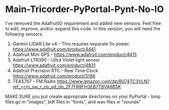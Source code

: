 # Main-Tricorder-PyPortal-Pynt-No-IO
I've removed the AdafruitIO requirement and added new sensors. Feel free to edit, improve, and/or expand this code. 
In this version, you will need the following sensors:
1. Garmin LIDAR Lite v4 - This requires separate 5v power. https://www.adafruit.com/product/4441
2. Adafruit Mini GPS - https://www.adafruit.com/product/4415
3. Adafruit LTR390 - Ultra Violet light sensor https://www.adafruit.com/product/4831
4. Adafruit Precision RTC - Real Time Clock https://www.adafruit.com/product/5188
5. TEA5767 - FM Radio https://www.amazon.com/dp/B074TC3VLN?ref_=cm_sw_r_cp_ud_dp_2F7FR8FH3EB7TBVA6B5K

MAKE SURE you put create appropriate directories on your PyPortal - bmp files go in "images", bdf files in "fonts", and wav files in "sounds"
